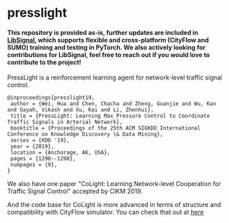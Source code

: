 # presslight

#### This repository is provided as-is, further updates are included in [LibSignal](https://darl-libsignal.github.io/), which supports flexible and cross-platform (CityFlow and SUMO) training and testing in PyTorch. We also actively looking for contributions for LibSignal, feel free to reach out if you would love to contribute to the project!

PressLight is a reinforcement learning agent for network-level traffic signal control.

```
@inproceedings{presslight19,
 author = {Wei, Hua and Chen, Chacha and Zheng, Guanjie and Wu, Kan and Gayah, Vikash and Xu, Kai and Li, Zhenhui},
 title = {PressLight: Learning Max Pressure Control to Coordinate Traffic Signals in Arterial Network},
 booktitle = {Proceedings of the 25th ACM SIGKDD International Conference on Knowledge Discovery \& Data Mining},
 series = {KDD '19},
 year = {2019},
 location = {Anchorage, AK, USA},
 pages = {1290--1298},
 numpages = {9},
} 
```


We also have one paper "CoLight: Learning Network-level Cooperation for Traffic Signal Control" accepted by CIKM 2019.

And the code base for CoLight is more advanced in terms of structure and compatibility with CityFlow simulator. You can check that out at [here](https://github.com/wingsweihua/colight)
